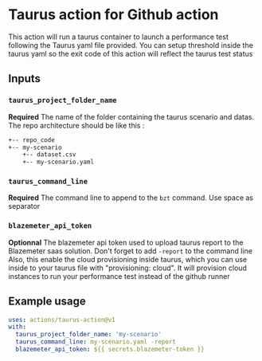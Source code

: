 # Taurus action for Github action

This action will run a taurus container to launch a performance test following the Taurus yaml file provided.
You can setup threshold inside the taurus yaml so the exit code of this action will reflect the taurus test status

## Inputs

### `taurus_project_folder_name`

**Required** The name of the folder containing the taurus scenario and datas.  
The repo architecture should be like this :

```sh
+-- repo_code
+-- my-scenario 
    +-- dataset.csv
    +-- my-scenario.yaml
```

### `taurus_command_line`

**Required** The command line to append to the `bzt` command. Use space as separator

### `blazemeter_api_token`

**Optionnal** The blazemeter api token used to upload taurus report to the Blazemeter saas solution. Don't forget to add `-report` to the command line  
Also, this enable the cloud provisioning inside taurus, which you can use inside to your taurus file with "provisioning: cloud". It will provision cloud instances to run your performance test instead of the github runner


## Example usage

```yaml
uses: actions/taurus-action@v1
with:
  taurus_project_folder_name: 'my-scenario'
  taurus_command_line: my-scenario.yaml -report
  blazemeter_api_token: ${{ secrets.blazemeter-token }}
```